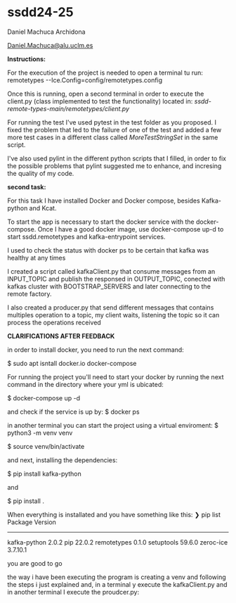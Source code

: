 # ssdd24-25
Daniel Machuca Archidona

Daniel.Machuca@alu.uclm.es

**Instructions:**

For the execution of the project is needed to open a terminal tu run: remotetypes --Ice.Config=config/remotetypes.config

Once this is running, open a second terminal in order to execute the client.py (class implemented to test the functionality) located in: *ssdd-remote-types-main/remotetypes/client.py*

For running the test I've used pytest in the test folder as you proposed. I fixed the problem that led to the failure of one of the test  and added a few more test cases in a different class called *MoreTestStringSet* in the same script.

I've also used pylint in the different python scripts that I filled, in order to fix the possible problems that pylint suggested me to enhance, and incresing the quality of my code.

**second task:**

For this task I have installed Docker and Docker compose, besides Kafka-python and Kcat.

To start the app is necessary to start the docker service with the docker-compose.
Once I have a good docker image, use docker-compose up-d to start ssdd.remotetypes and kafka-entrypoint services.

I used to check the status with docker ps to be certain that kafka was healthy at any times

I created a script called kafkaClient.py that consume messages from an INPUT_TOPIC and publish the responsed in OUTPUT_TOPIC, conected with kafkas cluster with BOOTSTRAP_SERVERS and later connecting to the remote factory.

I also created a producer.py that send different messages that contains multiples operation to a topic, my client waits, listening the topic so it can process the operations received

**CLARIFICATIONS AFTER FEEDBACK**

in order to install docker, you need to run the next command:

$  sudo apt isntall docker.io docker-compose

For running the project you'll need to start your docker by running the next command in the directory where your yml is ubicated:

$ docker-compose up -d

and check if the service is up by:
$ docker ps

in another terminal you can start the project using a virtual enviroment: 
$ python3 -m venv venv

$ source venv/bin/activate

and next, installing the dependencies:

$ pip install kafka-python

and 

$ pip install .

When everything is installated and you have something like this:
❯ pip list
Package      Version
------------ --------
kafka-python 2.0.2
pip          22.0.2
remotetypes  0.1.0
setuptools   59.6.0
zeroc-ice    3.7.10.1

you are good to go

the way i have been executing the program is creating a venv and following the steps i just explained and, in a terminal y execute the kafkaClient.py and in another terminal I execute the proudcer.py:



